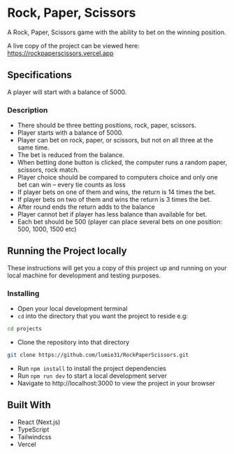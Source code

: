 # Rock, Paper, Scissors

A Rock, Paper, Scissors game with the ability to bet on the winning position.

A live copy of the project can be viewed here: https://rockpaperscissors.vercel.app

## Specifications

A player will start with a balance of 5000.

### Description

- There should be three betting positions, rock, paper, scissors.
- Player starts with a balance of 5000.
- Player can bet on rock, paper, or scissors, but not on all three at the same time.
- The bet is reduced from the balance.
- When betting done button is clicked, the computer runs a random paper, scissors, rock match.
- Player choice should be compared to computers choice and only one bet can win – every tie counts as loss
- If player bets on one of them and wins, the return is 14 times the bet.
- If player bets on two of them and wins the return is 3 times the bet.
- After round ends the return adds to the balance
- Player cannot bet if player has less balance than available for bet.
- Each bet should be 500 (player can place several bets on one position: 500, 1000, 1500 etc)

## Running the Project locally

These instructions will get you a copy of this project up and running on your local machine for development and testing purposes.

### Installing

- Open your local development terminal
- `cd` into the directory that you want the project to reside e.g:

```bash
cd projects
```

- Clone the repository into that directory

```bash
git clone https://github.com/lumie31/RockPaperScissors.git
```

- Run `npm install` to install the project dependencies
- Run `npm run dev` to start a local development server
- Navigate to http://localhost:3000 to view the project in your browser

## Built With

- React (Next.js)
- TypeScript
- Tailwindcss
- Vercel
